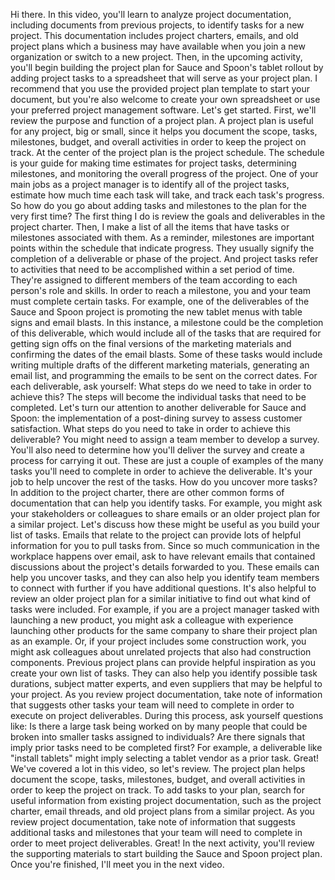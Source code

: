 Hi there. In this video, you'll learn to analyze project documentation,
including documents from previous projects, to identify tasks for a new project.
This documentation includes project charters, emails, and old project plans
which a business may have available when you join a new organization or switch
to a new project. Then, in the upcoming activity, you'll begin building the
project plan for Sauce and Spoon's tablet rollout by adding project tasks to a
spreadsheet that will serve as your project plan. I recommend that you use the
provided project plan template to start your document, but you're also welcome
to create your own spreadsheet or use your preferred project management
software. Let's get started. First, we'll review the purpose and function of a
project plan. A project plan is useful for any project, big or small, since it
helps you document the scope, tasks, milestones, budget, and overall activities
in order to keep the project on track. At the center of the project plan is the
project schedule. The schedule is your guide for making time estimates for
project tasks, determining milestones, and monitoring the overall progress of
the project. One of your main jobs as a project manager is to identify all of
the project tasks, estimate how much time each task will take, and track each
task's progress. So how do you go about adding tasks and milestones to the plan
for the very first time? The first thing I do is review the goals and
deliverables in the project charter. Then, I make a list of all the items that
have tasks or milestones associated with them. As a reminder, milestones are
important points within the schedule that indicate progress. They usually
signify the completion of a deliverable or phase of the project. And project
tasks refer to activities that need to be accomplished within a set period of
time. They're assigned to different members of the team according to each
person's role and skills. In order to reach a milestone, you and your team must
complete certain tasks. For example, one of the deliverables of the Sauce and
Spoon project is promoting the new tablet menus with table signs and email
blasts. In this instance, a milestone could be the completion of this
deliverable, which would include all of the tasks that are required for getting
sign offs on the final versions of the marketing materials and confirming the
dates of the email blasts. Some of these tasks would include writing multiple
drafts of the different marketing materials, generating an email list, and
programming the emails to be sent on the correct dates. For each deliverable,
ask yourself: What steps do we need to take in order to achieve this? The steps
will become the individual tasks that need to be completed. Let's turn our
attention to another deliverable for Sauce and Spoon: the implementation of a
post-dining survey to assess customer satisfaction. What steps do you need to
take in order to achieve this deliverable? You might need to assign a team
member to develop a survey. You'll also need to determine how you'll deliver the
survey and create a process for carrying it out. These are just a couple of
examples of the many tasks you'll need to complete in order to achieve the
deliverable. It's your job to help uncover the rest of the tasks. How do you
uncover more tasks? In addition to the project charter, there are other common
forms of documentation that can help you identify tasks. For example, you might
ask your stakeholders or colleagues to share emails or an older project plan for
a similar project. Let's discuss how these might be useful as you build your
list of tasks. Emails that relate to the project can provide lots of helpful
information for you to pull tasks from. Since so much communication in the
workplace happens over email, ask to have relevant emails that contained
discussions about the project's details forwarded to you. These emails can help
you uncover tasks, and they can also help you identify team members to connect
with further if you have additional questions. It's also helpful to review an
older project plan for a similar initiative to find out what kind of tasks were
included. For example, if you are a project manager tasked with launching a new
product, you might ask a colleague with experience launching other products for
the same company to share their project plan as an example. Or, if your project
includes some construction work, you might ask colleagues about unrelated
projects that also had construction components. Previous project plans can
provide helpful inspiration as you create your own list of tasks. They can also
help you identify possible task durations, subject matter experts, and even
suppliers that may be helpful to your project. As you review project
documentation, take note of information that suggests other tasks your team will
need to complete in order to execute on project deliverables. During this
process, ask yourself questions like: Is there a large task being worked on by
many people that could be broken into smaller tasks assigned to individuals? Are
there signals that imply prior tasks need to be completed first? For example, a
deliverable like "install tablets" might imply selecting a tablet vendor as a
prior task. Great! We've covered a lot in this video, so let's review. The
project plan helps document the scope, tasks, milestones, budget, and overall
activities in order to keep the project on track. To add tasks to your plan,
search for useful information from existing project documentation, such as the
project charter, email threads, and old project plans from a similar project. As
you review project documentation, take note of information that suggests
additional tasks and milestones that your team will need to complete in order to
meet project deliverables. Great! In the next activity, you'll review the
supporting materials to start building the Sauce and Spoon project plan. Once
you're finished, I'll meet you in the next video.